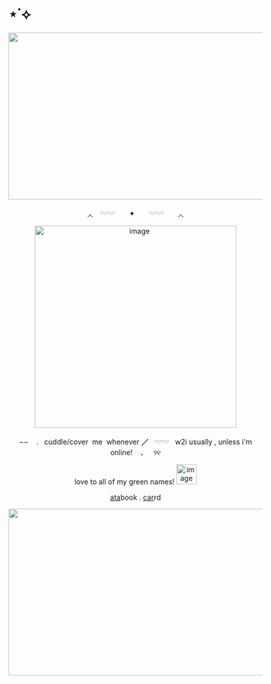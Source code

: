 # ⋆˙⟡
<p align="center">
<img width="2048" height="330" alt="image" src="https://64.media.tumblr.com/b921c466430f7aa6f4509d516769f345/d083df8da3513e0a-84/s2048x3072/896528946492d3bdb78f47ff85586d3af791bb65.pnj" />
<p align="center">
◞◟　𓎟𓎟　 ✦　　𓎟𓎟　　◞◟
<p align="center">
<img width="400" height="400" alt="image" src="https://media.discordapp.net/attachments/1406201432738365532/1421469835971264542/tuxpi.com.1758975142-removebg-preview.png?ex=68d92672&is=68d7d4f2&hm=2b0b9a451dbe229814048e353666199f314f59c464d28ce00cbe036b5e270ccb&=&format=webp&quality=lossless&width=375&height=360" />
<p align="center">
⌢⌢ ‎ ‎ ‎ . ‎ ‎ cuddle/cover ‎ me ‎ whenever  ╱ ‎ ‎ 𓎟𓎟 ‎ ‎ w2i‎  usually‎ ,‎  unles‎s i'm‎  online!‎  ‎ ‎ ‎ 、‎ ‎ ‎ ୨୧
<p align="center">
love to all of my green names! <img width="40" height="40" alt="image" src="https://github.com/user-attachments/assets/3cf5195b-2745-415d-b0b3-cb3700ee0f51" />

<p align="center">
<p align="center">
  <a href="https://whatsurnamegirlfriend.atabook.org/" target="_blank">ata</a>book .
  <a href="https://theoceanhealssouls.carrd.co/" target="_blank">car</a>rd
<p align="center">
<img width="2048" height="330" alt="image" src="https://64.media.tumblr.com/b8c2e2f9523e706a3c27656fc182d23c/d083df8da3513e0a-e5/s2048x3072/dea5e8658b68a53bc95b383a7fed8e20083fcb1a.pnj" />




</p>



























